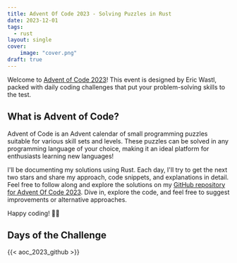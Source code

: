 ```yaml
---
title: Advent Of Code 2023 - Solving Puzzles in Rust
date: 2023-12-01
tags:
  - rust
layout: single
cover:
    image: "cover.png"
draft: true
---
```


Welcome to [Advent of Code 2023](https://adventofcode.com/)! This event is designed by Eric Wastl, packed with daily coding challenges that put your problem-solving skills to the test.

## What is Advent of Code?

Advent of Code is an Advent calendar of small programming puzzles suitable for various skill sets and levels. These puzzles can be solved in any programming language of your choice, making it an ideal platform for enthusiasts learning new languages!

I'll be documenting my solutions using Rust. Each day, I'll try to get the next two stars and share my approach, code snippets, and explanations in detail. Feel free to follow along and explore the solutions on my [GitHub repository for Advent Of Code 2023](https://github.com/daviddiener/AdventOfCode2023). Dive in, explore the code, and feel free to suggest improvements or alternative approaches.

Happy coding! 🎄✨

## Days of the Challenge
{{< aoc_2023_github >}}

